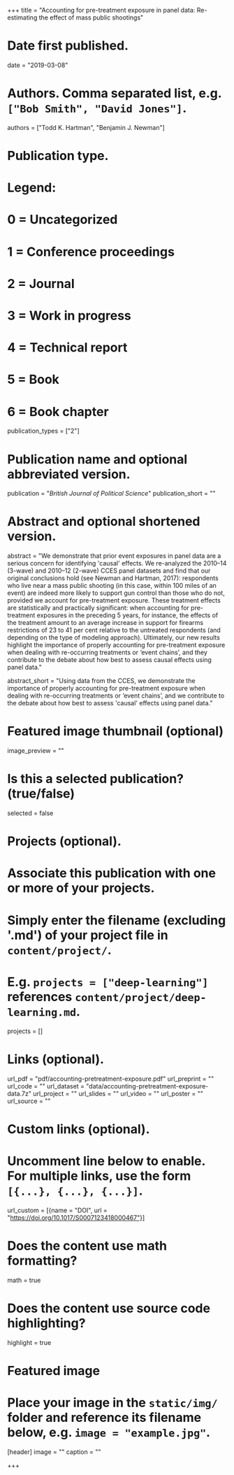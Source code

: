 +++
title = "Accounting for pre-treatment exposure in panel data: Re-estimating the effect of mass public shootings"

# Date first published.
date = "2019-03-08"

# Authors. Comma separated list, e.g. `["Bob Smith", "David Jones"]`.
authors = ["Todd K. Hartman", "Benjamin J. Newman"]

# Publication type.
# Legend:
# 0 = Uncategorized
# 1 = Conference proceedings
# 2 = Journal
# 3 = Work in progress
# 4 = Technical report
# 5 = Book
# 6 = Book chapter
publication_types = ["2"]

# Publication name and optional abbreviated version.
publication = "*British Journal of Political Science*"
publication_short = ""

# Abstract and optional shortened version.
abstract = "We demonstrate that prior event exposures in panel data are a serious concern for identifying 'causal' effects. We re-analyzed the 2010–14 (3-wave) and 2010–12 (2-wave) CCES panel datasets and find that our original conclusions hold (see Newman and Hartman, 2017): respondents who live near a mass public shooting (in this case, within 100 miles of an event) are indeed more likely to support gun control than those who do not, provided we account for pre-treatment exposure. These treatment effects are statistically and practically significant: when accounting for pre-treatment exposures in the preceding 5 years, for instance, the effects of the treatment amount to an average increase in support for firearms restrictions of 23 to 41 per cent relative to the untreated respondents (and depending on the type of modeling approach). Ultimately, our new results highlight the importance of properly accounting for pre-treatment exposure when dealing with re-occurring treatments or ‘event chains’, and they contribute to the debate about how best to assess causal effects using panel data."

abstract_short = "Using data from the CCES, we demonstrate the importance of properly accounting for pre-treatment exposure when dealing with re-occurring treatments or ‘event chains’, and we contribute to the debate about how best to assess 'causal' effects using panel data."

# Featured image thumbnail (optional)
image_preview = ""

# Is this a selected publication? (true/false)
selected = false

# Projects (optional).
#   Associate this publication with one or more of your projects.
#   Simply enter the filename (excluding '.md') of your project file in `content/project/`.
#   E.g. `projects = ["deep-learning"]` references `content/project/deep-learning.md`.
projects = []

# Links (optional).
url_pdf = "pdf/accounting-pretreatment-exposure.pdf"
url_preprint = ""
url_code = ""
url_dataset = "data/accounting-pretreatment-exposure-data.7z"
url_project = ""
url_slides = ""
url_video = ""
url_poster = ""
url_source = ""

# Custom links (optional).
#   Uncomment line below to enable. For multiple links, use the form `[{...}, {...}, {...}]`.
url_custom = [{name = "DOI", url = "https://doi.org/10.1017/S0007123418000467"}]

# Does the content use math formatting?
math = true

# Does the content use source code highlighting?
highlight = true

# Featured image
# Place your image in the `static/img/` folder and reference its filename below, e.g. `image = "example.jpg"`.
[header]
image = ""
caption = ""

+++

